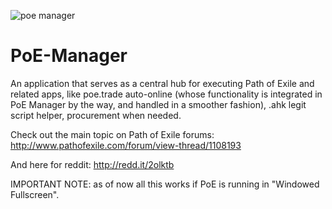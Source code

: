 ![poe manager](http://i.imgur.com/lC6yjWk.png)

PoE-Manager
===========

An application that serves as a central hub for executing Path of Exile and related apps, like poe.trade auto-online (whose functionality is integrated in PoE Manager by the way, and handled in a smoother fashion), .ahk legit script helper, procurement when needed. 
 
Check out the main topic on Path of Exile forums: http://www.pathofexile.com/forum/view-thread/1108193

And here for reddit: http://redd.it/2olktb

IMPORTANT NOTE: as of now all this works if PoE is running in "Windowed Fullscreen". 